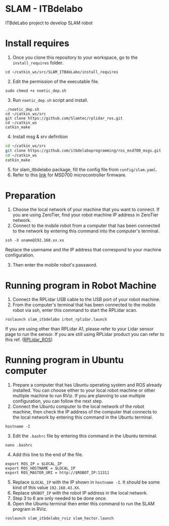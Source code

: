 # SLAM - ITBdelabo
ITBdeLabo project to develop SLAM robot

# Install requires
1. Once you clone this repository to your workspace, go to the `install_requires` folder.
```
cd ~/catkin_ws/src/SLAM_ITBdeLabo/install_requires
```
2. Edit the permission of the executable file.
```
sudo chmod +x noetic_dep.sh
```
3. Run `noetic_dep.sh` script and install.
```
./noetic_dep.sh
cd ~/catkin_ws/src
git clone https://github.com/Slamtec/rplidar_ros.git
cd ~/catkin_ws
catkin_make
```
4. Install msg & srv definition
```bash
cd ~/catkin_ws/src
git clone https://github.com/itbdelaboprogramming/ros_msd700_msgs.git
cd ~/catkin_ws
catkin_make
```
5. for slam_itbdelabo package, fill the config file from `config/slam.yaml`.
6. Refer to this [link](https://github.com/itbdelaboprogramming/firmware-msd700) for MSD700 microcontroller firmware.

# Preparation
1. Choose the local network of your machine that you want to connect. If you are using ZeroTier, find your robot machine IP address in ZeroTier network.
2. Connect to the mobile robot from a computer that has been connected to the network by entering this command into the computer's terminal.
```
ssh -X uname@192.168.xx.xx
```
Replace the username and the IP address that correspond to your machine configuration.

3. Then enter the mobile robot's password.

# Running program in Robot Machine
1. Connect the RPLidar USB cable to the USB port of your robot machine.
2. From the computer's terminal that has been connected to the mobile robot via ssh, enter this command to start the RPLidar scan.
```
roslaunch slam_itbdelabo irbot_rplidar.launch
```
If you are using other than RPLidar A1, please refer to your Lidar sensor page to run the sensor. If you are still using RPLidar product you can refer to this ref. ([RPLidar_ROS](https://github.com/Slamtec/rplidar_ros))

# Running program in Ubuntu computer
1. Prepare a computer that has Ubuntu operating system and ROS already installed. You can choose either to your local robot machine or other multiple machine to run RViz. If you are planning to use multiple configuration, you can follow the next step.
2. Connect the Ubuntu computer to the local network of the robot machine, then check the IP address of the computer that connects to the local network by entering this command in the Ubuntu terminal.
```
hostname -I
```
3. Edit the `.bashrc` file by entering this command in the Ubuntu terminal.
```
nano .bashrc
```
4. Add this line to the end of the file.
```
export ROS_IP = $LOCAL_IP
export ROS_HOSTNAME = $LOCAL_IP
export ROS_MASTER_URI = http://$ROBOT_IP:11311
```
5. Replace `$LOCAL_IP` with the IP shown in `hostname -I`. It should be some kind of this value `192.168.43.XX`.
6. Replace `$ROBOT_IP` with the robot IP address in the local network.
7. Step 3 to 6 are only needed to be done once.
8. Open the Ubuntu terminal then enter this command to run the SLAM program in RViz.
```
roslaunch slam_itbdelabo_rviz slam_hector.launch
```
